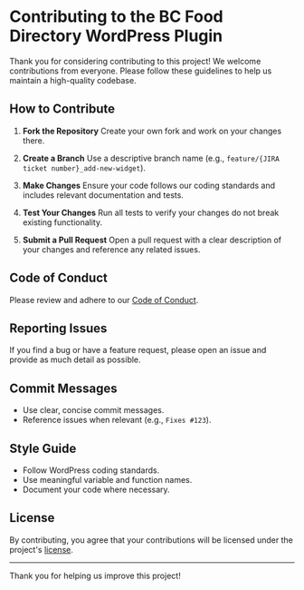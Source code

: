 # Contributing to the BC Food Directory WordPress Plugin

Thank you for considering contributing to this project! We welcome contributions from everyone. Please follow these guidelines to help us maintain a high-quality codebase.

## How to Contribute

1. **Fork the Repository**
  Create your own fork and work on your changes there.

2. **Create a Branch**
  Use a descriptive branch name (e.g., `feature/{JIRA ticket number}_add-new-widget`).

3. **Make Changes**
  Ensure your code follows our coding standards and includes relevant documentation and tests.

4. **Test Your Changes**
  Run all tests to verify your changes do not break existing functionality.

5. **Submit a Pull Request**
  Open a pull request with a clear description of your changes and reference any related issues.

## Code of Conduct

Please review and adhere to our [Code of Conduct](CODE_OF_CONDUCT.md).

## Reporting Issues

If you find a bug or have a feature request, please open an issue and provide as much detail as possible.

## Commit Messages

- Use clear, concise commit messages.
- Reference issues when relevant (e.g., `Fixes #123`).

## Style Guide

- Follow WordPress coding standards.
- Use meaningful variable and function names.
- Document your code where necessary.

## License

By contributing, you agree that your contributions will be licensed under the project's [license](LICENCE).

---

Thank you for helping us improve this project!
